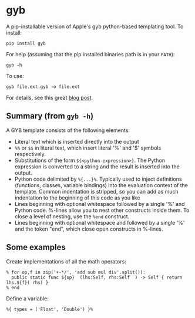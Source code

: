 # gyb
A pip-installable version of Apple's gyb python-based templating tool. To install:

    pip install gyb

For help (assuming that the pip installed binaries path is in your `PATH`):

    gyb -h

To use:

    gyb file.ext.gyb -o file.ext

For details, see this great [blog post](https://nshipster.com/swift-gyb/).

## Summary (from `gyb -h`)

A GYB template consists of the following elements:

- Literal text which is inserted directly into the output
- `%%` or `$$` in literal text, which insert literal '%' and '$' symbols respectively.
- Substitutions of the form `${<python-expression>}`. The Python expression is converted to a string and the result is inserted into the output.
- Python code delimited by `%{...}%`. Typically used to inject definitions (functions, classes, variable bindings) into the evaluation context of the template. Common indentation is stripped, so you can add as much indentation to the beginning of this code as you like
- Lines beginning with optional whitespace followed by a single '%' and Python code. %-lines allow you to nest other constructs inside them. To close a level of nesting, use the `%end` construct.
- Lines beginning with optional whitespace and followed by a single '%' and the token "end", which close open constructs in %-lines.

## Some examples

Create implementations of all the math operators:

```
% for op,f in zip('+-*/', 'add sub mul div'.split()):
  public static func ${op}  (lhs:Self, rhs:Self  ) -> Self { return lhs.${f}( rhs) }
% end
```

Define a variable:

```
%{ types = ('Float', 'Double') }%
```
